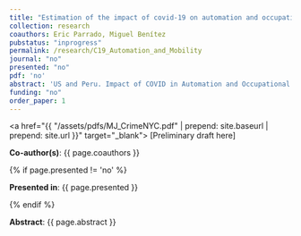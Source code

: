 ```yaml
---
title: "Estimation of the impact of covid-19 on automation and occupational mobility in Peru and the USA"
collection: research
coauthors: Eric Parrado, Miguel Benítez
pubstatus: "inprogress"
permalink: /research/C19_Automation_and_Mobility
journal: "no"
presented: "no"
pdf: 'no'
abstract: 'US and Peru. Impact of COVID in Automation and Occupational mobility.'
funding: "no"
order_paper: 1
---
```


<a href="{{ "/assets/pdfs/MJ_CrimeNYC.pdf" | prepend: site.baseurl | prepend: site.url }}" target="_blank"> [Preliminary draft here] </a>

<p><b>Co-author(s)</b>: {{ page.coauthors }} </p>

{% if page.presented != 'no' %}
<p><b>Presented in</b>: {{ page.presented }} </p>
{% endif %}

<div class ="text"><p><b>Abstract</b>: {{ page.abstract }} </p></div>

